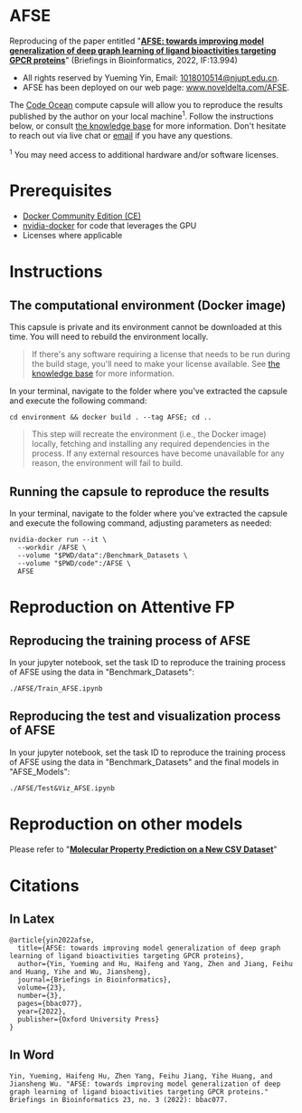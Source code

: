 # AFSE
Reproducing of the paper entitled "**[AFSE: towards improving model generalization of deep graph learning of ligand bioactivities targeting GPCR proteins](https://academic.oup.com/bib/article-abstract/23/3/bbac077/6554127)**" (Briefings in Bioinformatics, 2022, IF:13.994)

- All rights reserved by Yueming Yin, Email: 1018010514@njupt.edu.cn.
- AFSE has been deployed on our web page: www.noveldelta.com/AFSE.

The [Code Ocean](https://codeocean.com) compute capsule will allow you to reproduce the results published by the author on your local machine<sup>1</sup>. Follow the instructions below, or consult [the knowledge base](https://help.codeocean.com/user-manual/sharing-and-finding-published-capsules/exporting-capsules-and-reproducing-results-on-your-local-machine) for more information. Don't hesitate to reach out via live chat or [email](mailto:support@codeocean.com) if you have any questions.

<sup>1</sup> You may need access to additional hardware and/or software licenses.

# Prerequisites

- [Docker Community Edition (CE)](https://www.docker.com/community-edition)
- [nvidia-docker](https://github.com/NVIDIA/nvidia-docker/) for code that leverages the GPU
- Licenses where applicable

# Instructions

## The computational environment (Docker image)

This capsule is private and its environment cannot be downloaded at this time. You will need to rebuild the environment locally.

> If there's any software requiring a license that needs to be run during the build stage, you'll need to make your license available. See [the knowledge base](https://help.codeocean.com/user-manual/sharing-and-finding-published-capsules/exporting-capsules-and-reproducing-results-on-your-local-machine) for more information.

In your terminal, navigate to the folder where you've extracted the capsule and execute the following command:
```shell
cd environment && docker build . --tag AFSE; cd ..
```

> This step will recreate the environment (i.e., the Docker image) locally, fetching and installing any required dependencies in the process. If any external resources have become unavailable for any reason, the environment will fail to build.

## Running the capsule to reproduce the results

In your terminal, navigate to the folder where you've extracted the capsule and execute the following command, adjusting parameters as needed:
```shell
nvidia-docker run --it \
  --workdir /AFSE \
  --volume "$PWD/data":/Benchmark_Datasets \
  --volume "$PWD/code":/AFSE \
  AFSE
```

# Reproduction on Attentive FP
## Reproducing the training process of AFSE
In your jupyter notebook, set the task ID to reproduce the training process of AFSE using the data in "Benchmark_Datasets": 
```
./AFSE/Train_AFSE.ipynb
```
## Reproducing the test and visualization process of AFSE
In your jupyter notebook, set the task ID to reproduce the training process of AFSE using the data in "Benchmark_Datasets" and the final models in "AFSE_Models":
```
./AFSE/Test&Viz_AFSE.ipynb
```
# Reproduction on other models
Please refer to "**[Molecular Property Prediction on a New CSV Dataset](https://github.com/awslabs/dgl-lifesci/tree/master/examples/property_prediction/csv_data_configuration)**"

# Citations
## In Latex
```
@article{yin2022afse,
  title={AFSE: towards improving model generalization of deep graph learning of ligand bioactivities targeting GPCR proteins},
  author={Yin, Yueming and Hu, Haifeng and Yang, Zhen and Jiang, Feihu and Huang, Yihe and Wu, Jiansheng},
  journal={Briefings in Bioinformatics},
  volume={23},
  number={3},
  pages={bbac077},
  year={2022},
  publisher={Oxford University Press}
}
```
## In Word
```
Yin, Yueming, Haifeng Hu, Zhen Yang, Feihu Jiang, Yihe Huang, and Jiansheng Wu. "AFSE: towards improving model generalization of deep graph learning of ligand bioactivities targeting GPCR proteins." Briefings in Bioinformatics 23, no. 3 (2022): bbac077.
```
